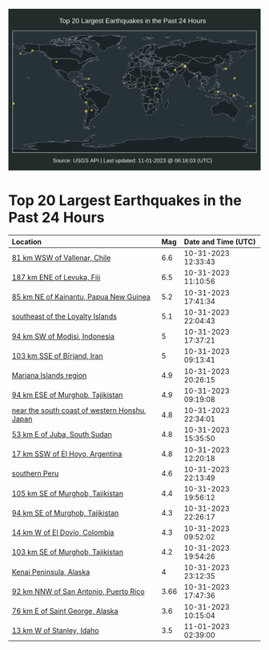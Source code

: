 ![Map](./map.png)

# Top 20 Largest Earthquakes in the Past 24 Hours

| Location | Mag | Date and Time (UTC) |
|:---|:---|:---|
| [81 km WSW of Vallenar, Chile](https://earthquake.usgs.gov/earthquakes/eventpage/us7000l7si) | 6.6 | 10-31-2023 12:33:43 |
| [187 km ENE of Levuka, Fiji](https://earthquake.usgs.gov/earthquakes/eventpage/us7000l7qy) | 6.5 | 10-31-2023 11:10:56 |
| [85 km NE of Kainantu, Papua New Guinea](https://earthquake.usgs.gov/earthquakes/eventpage/us7000l7w6) | 5.2 | 10-31-2023 17:41:34 |
| [southeast of the Loyalty Islands](https://earthquake.usgs.gov/earthquakes/eventpage/us7000l7xt) | 5.1 | 10-31-2023 22:04:43 |
| [94 km SW of Modisi, Indonesia](https://earthquake.usgs.gov/earthquakes/eventpage/us7000l7w4) | 5 | 10-31-2023 17:37:21 |
| [103 km SSE of Bīrjand, Iran](https://earthquake.usgs.gov/earthquakes/eventpage/us7000l7qg) | 5 | 10-31-2023 09:13:41 |
| [Mariana Islands region](https://earthquake.usgs.gov/earthquakes/eventpage/us7000l7x8) | 4.9 | 10-31-2023 20:26:15 |
| [94 km ESE of Murghob, Tajikistan](https://earthquake.usgs.gov/earthquakes/eventpage/us7000l7qj) | 4.9 | 10-31-2023 09:19:08 |
| [near the south coast of western Honshu, Japan](https://earthquake.usgs.gov/earthquakes/eventpage/us7000l7y5) | 4.8 | 10-31-2023 22:34:01 |
| [53 km E of Juba, South Sudan](https://earthquake.usgs.gov/earthquakes/eventpage/us7000l7uj) | 4.8 | 10-31-2023 15:35:50 |
| [17 km SSW of El Hoyo, Argentina](https://earthquake.usgs.gov/earthquakes/eventpage/us7000l7se) | 4.8 | 10-31-2023 12:20:18 |
| [southern Peru](https://earthquake.usgs.gov/earthquakes/eventpage/us7000l7xx) | 4.6 | 10-31-2023 22:13:49 |
| [105 km SE of Murghob, Tajikistan](https://earthquake.usgs.gov/earthquakes/eventpage/us7000l7ws) | 4.4 | 10-31-2023 19:56:12 |
| [94 km SE of Murghob, Tajikistan](https://earthquake.usgs.gov/earthquakes/eventpage/us7000l7ye) | 4.3 | 10-31-2023 22:26:17 |
| [14 km W of El Dovio, Colombia](https://earthquake.usgs.gov/earthquakes/eventpage/us7000l7qm) | 4.3 | 10-31-2023 09:52:02 |
| [103 km SE of Murghob, Tajikistan](https://earthquake.usgs.gov/earthquakes/eventpage/us7000l7wr) | 4.2 | 10-31-2023 19:54:26 |
| [Kenai Peninsula, Alaska](https://earthquake.usgs.gov/earthquakes/eventpage/ak023dz554ac) | 4 | 10-31-2023 23:12:35 |
| [92 km NNW of San Antonio, Puerto Rico](https://earthquake.usgs.gov/earthquakes/eventpage/pr2023304000) | 3.66 | 10-31-2023 17:47:36 |
| [76 km E of Saint George, Alaska](https://earthquake.usgs.gov/earthquakes/eventpage/ak023dyxf2nl) | 3.6 | 10-31-2023 10:15:04 |
| [13 km W of Stanley, Idaho](https://earthquake.usgs.gov/earthquakes/eventpage/us7000l7zl) | 3.5 | 11-01-2023 02:39:00 |
